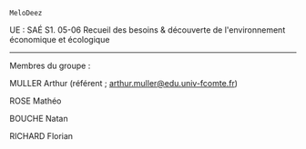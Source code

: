 `MeloDeez`

UE : SAÉ S1. 05-06 Recueil des besoins & découverte de l'environnement économique et écologique
 - - - - - - - - - - - - - - 
Membres du groupe : 

MULLER Arthur (référent ; arthur.muller@edu.univ-fcomte.fr)

ROSE Mathéo

BOUCHE Natan

RICHARD Florian

